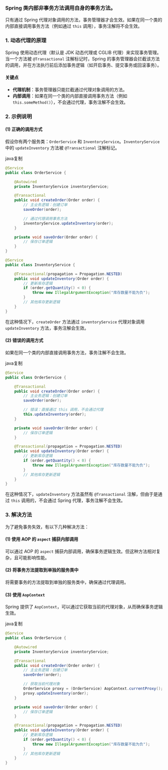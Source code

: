 ### Spring 类内部非事务方法调用自身的事务方法。

只有通过 Spring 代理对象调用的方法，事务管理器才会生效。如果在同一个类的内部直接调用事务方法（例如通过 `this` 调用），事务注解将不会生效。

### **1. 动态代理的原理**

Spring 使用动态代理（默认是 JDK 动态代理或 CGLIB 代理）来实现事务管理。当一个方法被 `@Transactional` 注解标记时，Spring 的事务管理器会拦截该方法的调用，并在方法执行前后添加事务逻辑（如开启事务、提交事务或回滚事务）。

#### **关键点**

- **代理机制**：事务管理器只能拦截通过代理对象调用的方法。
- **内部调用**：如果在同一个类的内部直接调用事务方法（例如 `this.someMethod()`），不会通过代理，事务注解不会生效。

### **2. 示例说明**

#### **(1) 正确的调用方式**

假设你有两个服务类：`OrderService` 和 `InventoryService`。`InventoryService` 中的 `updateInventory` 方法被 `@Transactional` 注解标记。

java复制

```java
@Service
public class OrderService {

    @Autowired
    private InventoryService inventoryService;

    @Transactional
    public void createOrder(Order order) {
        // 主业务逻辑：创建订单
        saveOrder(order);

        // 通过代理调用事务方法
        inventoryService.updateInventory(order);
    }

    private void saveOrder(Order order) {
        // 保存订单逻辑
    }
}

@Service
public class InventoryService {

    @Transactional(propagation = Propagation.NESTED)
    public void updateInventory(Order order) {
        // 更新库存逻辑
        if (order.getQuantity() < 0) {
            throw new IllegalArgumentException("库存数量不能为负");
        }
        // 其他库存更新逻辑
    }
}
```

在这种情况下，`createOrder` 方法通过 `inventoryService` 代理对象调用 `updateInventory` 方法，事务注解会生效。

#### **(2) 错误的调用方式**

如果在同一个类的内部直接调用事务方法，事务注解不会生效。

java复制

```java
@Service
public class OrderService {

    @Transactional
    public void createOrder(Order order) {
        // 主业务逻辑：创建订单
        saveOrder(order);

        // 错误：直接通过 this 调用，不会通过代理
        this.updateInventory(order);
    }

    private void saveOrder(Order order) {
        // 保存订单逻辑
    }

    @Transactional(propagation = Propagation.NESTED)
    public void updateInventory(Order order) {
        // 更新库存逻辑
        if (order.getQuantity() < 0) {
            throw new IllegalArgumentException("库存数量不能为负");
        }
        // 其他库存更新逻辑
    }
}
```

在这种情况下，`updateInventory` 方法虽然有 `@Transactional` 注解，但由于是通过 `this` 调用的，不会通过 Spring 代理，事务注解不会生效。

### **3. 解决方法**

为了避免事务失效，有以下几种解决方法：

#### **(1) 使用 AOP 的 `aspect` 捕获内部调用**

可以通过 AOP 的 `aspect` 捕获内部调用，确保事务逻辑生效。但这种方法相对复杂，且可能影响性能。

#### **(2) 将事务方法提取到单独的服务类中**

将需要事务的方法提取到单独的服务类中，确保通过代理调用。

#### **(3) 使用 `AopContext`**

Spring 提供了 `AopContext`，可以通过它获取当前的代理对象，从而确保事务逻辑生效。

java复制

```java
@Service
public class OrderService {

    @Autowired
    private InventoryService inventoryService;

    @Transactional
    public void createOrder(Order order) {
        // 主业务逻辑：创建订单
        saveOrder(order);

        // 获取当前代理对象
        OrderService proxy = (OrderService) AopContext.currentProxy();
        proxy.updateInventory(order);
    }

    private void saveOrder(Order order) {
        // 保存订单逻辑
    }

    @Transactional(propagation = Propagation.NESTED)
    public void updateInventory(Order order) {
        // 更新库存逻辑
        if (order.getQuantity() < 0) {
            throw new IllegalArgumentException("库存数量不能为负");
        }
        // 其他库存更新逻辑
    }
}
```